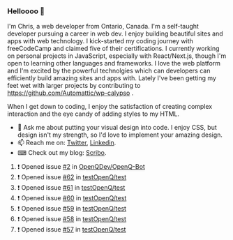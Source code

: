 ### Helloooo 👋

I'm Chris, a web developer from Ontario, Canada. I'm a self-taught developer pursuing a career in web dev. I enjoy building beautiful sites and apps with web technology.
I kick-started my coding journey with freeCodeCamp and claimed five of their certifications.  I currently working on personal projects in JavaScript, especially with React/Next.js, though I'm open to learning other languages and frameworks. I love the web platform and I'm excited by the powerful technolgies which can developers can efficiently build amazing sites and apps with. Lately I've been getting my feet wet with larger projects by contributing to https://github.com/Automattic/wp-calypso .

When I get down to coding, I enjoy the satisfaction of creating complex interaction and the eye candy of adding styles to my HTML. 

- 💬 Ask me about putting your visual design into code. I enjoy CSS, but design isn't my strength, so I'd love to implement your amazing design.
- 📫 Reach me on: [Twitter](https://twitter.com/Christo28120856), [Linkedin](https://www.linkedin.com/in/christopher-stevers-07b9a5204/).
- ⌨ Check out my blog: [Scribo](https://christopherstevers.cf).
<!--
**Christopher-Stevers/Christopher-Stevers** is a ✨ _special_ ✨ repository because its `README.md` (this file) appears on your GitHub profile.

Here are some ideas to get you started:

- 🔭 I’m currently working on ...
- 🌱 I’m currently learning ...
- 👯 I’m looking to collaborate on ...
- 🤔 I’m looking for help with ...
- 😄 Pronouns: ...
- ⚡ Fun fact: ...
-->

<!--START_SECTION:activity-->
1. ❗️ Opened issue [#2](https://github.com/OpenQDev/OpenQ-Bot/issues/2) in [OpenQDev/OpenQ-Bot](https://github.com/OpenQDev/OpenQ-Bot)
2. ❗️ Opened issue [#62](https://github.com/testOpenQ/test/issues/62) in [testOpenQ/test](https://github.com/testOpenQ/test)
3. ❗️ Opened issue [#61](https://github.com/testOpenQ/test/issues/61) in [testOpenQ/test](https://github.com/testOpenQ/test)
4. ❗️ Opened issue [#60](https://github.com/testOpenQ/test/issues/60) in [testOpenQ/test](https://github.com/testOpenQ/test)
5. ❗️ Opened issue [#59](https://github.com/testOpenQ/test/issues/59) in [testOpenQ/test](https://github.com/testOpenQ/test)
6. ❗️ Opened issue [#58](https://github.com/testOpenQ/test/issues/58) in [testOpenQ/test](https://github.com/testOpenQ/test)
7. ❗️ Opened issue [#57](https://github.com/testOpenQ/test/issues/57) in [testOpenQ/test](https://github.com/testOpenQ/test)
<!--END_SECTION:activity-->
